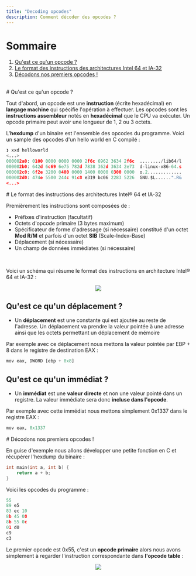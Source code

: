 ```yaml
---
title: "Decoding opcodes"
description: Comment décoder des opcodes ?
---
```


# Sommaire
1. [Qu'est ce qu'un opcode ?](#what_is_opcode)
2. [Le format des instructions des architectures Intel 64 et IA-32](#instruction_format)
3. [Décodons nos premiers opcodes !](#example_decode_opcode)

<br/>

<div id='what_is_opcode'/>
# Qu'est ce qu'un opcode ?

Tout d'abord, un opcode est une **instruction** (écrite hexadécimal) en **langage machine** qui spécifie l'opération à effectuer. Les opcodes sont les **instructions assembleur** notés en **hexadécimal** que le CPU va exécuter. 
Un opcode primaire peut avoir une longueur de 1, 2 ou 3 octets.

L'**hexdump** d'un binaire est l'ensemble des opcodes du programme. Voici un sample des opcodes d'un hello world en C compilé :

```py
❯ xxd helloworld
<...>
000002a0: 0100 0000 0000 0000 2f6c 6962 3634 2f6c  ......../lib64/l
000002b0: 642d 6c69 6e75 782d 7838 362d 3634 2e73  d-linux-x86-64.s
000002c0: 6f2e 3200 0400 0000 1400 0000 0300 0000  o.2.............
000002d0: 474e 5500 244c 91c8 e319 bc06 2283 5226  GNU.$L......".R&
<...>
```

<div id='instruction_format'/>
# Le format des instructions des architectures Intel® 64 et IA-32

Premièrement les instructions sont composées de :

- Préfixes d'instruction (facultatif)
- Octets d'opcode primaire (3 bytes maximum)
- Spécificateur de forme d'adressage (si nécessaire) constitué d'un octet **Mod R/M** et parfois d'un octet **SIB** (Scale-Index-Base)
- Déplacement (si nécessaire)
- Un champ de données immédiates (si nécessaire)

<br/>

Voici un schéma qui résume le format des instructions en architecture Intel® 64 et IA-32 :

<p align="center">
  <img src="https://i.imgur.com/pJfQoOO.png">
</p>

## Qu'est ce qu'un déplacement ?

- Un **déplacement** est une constante qui est ajoutée au reste de l'adresse. Un déplacement va prendre la valeur pointée à une adresse ainsi que les octets permettant un déplacement de mémoire 

Par exemple avec ce déplacement nous mettons la valeur pointée par EBP + 8 dans le registre de destination EAX :

```py
mov eax, DWORD [ebp + 0x8]
```

## Qu'est ce qu'un immédiat ?

- Un **immédiat** est une **valeur directe** et non une valeur pointé dans un registre. La valeur immédiate sera donc **incluse dans l'opcode**.

Par exemple avec cette immédiat nous mettons simplement 0x1337 dans le registre EAX :

```py
mov eax, 0x1337
```

<div id='example_decode_opcode'/>
# Décodons nos premiers opcodes !

En guise d'exemple nous allons développer une petite fonction en C et récupérer l'hexdump du binaire :

```c
int main(int a, int b) {
    return a + b;
}
```

Voici les opcodes du programme :

```py
55
89 e5
83 ec 10
8b 45 08
8b 55 0c
01 d0
c9
c3
```

Le premier opcode est 0x55, c'est un **opcode primaire** alors nous avons simplement à regarder l'instruction correspondante dans **l'opcode table** :

<p align="center">
  <img src="https://i.imgur.com/ehrSeWo.png">
</p>




